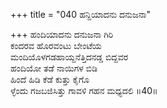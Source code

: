 +++
title = "040 ಹನ್ದಿಯಾದನು ದನುಜನಾ"

+++
ಹಂದಿಯಾದನು ದನುಜನಾ ಗಿರಿ  
ಕಂದರವ ಹೊರವಂಟು ಬೇಂಟೆಯ  
ಮಂದಿಯೊಳಗಡಹಾಯ್ದನೆತ್ತಿದನಡ್ಡ ಬಿದ್ದವರ   
ಹಂದಿಯೋ ತಡೆ ನಾಯಿಗಳ ಬಿಡಿ  
ಹಿಂದೆ ಹಿಡಿ ಕೆಡೆ ಕುತ್ತು ಕೈಗೊ  
ಳ್ಳೆಂದು ಗಜಬಜಿಸಿತ್ತು ಗಾವಳಿ ಗಹನ ಮಧ್ಯದಲಿ       ॥40॥